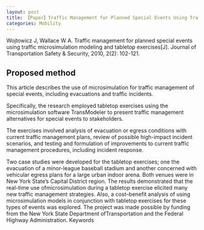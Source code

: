 ```yaml
---
layout: post
title: 【Paper】Traffic Management for Planned Special Events Using Traffic Microsimulation Modeling and Tabletop Exercises
categories: Mobility
---
```


Wojtowicz J, Wallace W A. Traffic management for planned special events using traffic microsimulation modeling and tabletop exercises[J]. Journal of Transportation Safety & Security, 2010, 2(2): 102-121.

## Proposed method

This article describes the use of microsimulation for traffic management of special events, including evacuations and traffic incidents. 

Specifically, the research employed tabletop exercises using the microsimulation software TransModeler to present traffic management alternatives for special events to stakeholders. 

The exercises involved analysis of evacuation or egress conditions with current traffic management plans, review of possible high-impact incident scenarios, and testing and formulation of improvements to current traffic management procedures, including incident response. 

Two case studies were developed for the tabletop exercises; one the evacuation of a minor-league baseball stadium and another concerned with vehicular egress plans for a large urban indoor arena. Both venues were in New York State’s Capital District region. The results demonstrated that the real-time use ofmicrosimulation during a tabletop exercise elicited many new traffic management strategies. Also, a cost–benefit analysis of using microsimulation models in conjunction with tabletop exercises for these types of events was explored. The project was made possible by funding from the New York State Department ofTransportation and the Federal Highway Administration.
Keywords